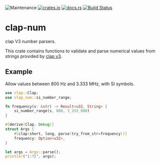 ![Maintenance](https://img.shields.io/badge/maintenance-as--is-yellow.svg)
[![crates.io](https://img.shields.io/crates/v/clap-num.svg)](https://crates.io/crates/clap-num)
[![docs.rs](https://docs.rs/clap-num/badge.svg)](https://docs.rs/clap-num/)
[![Build Status](https://travis-ci.org/newAM/clap-num.svg?branch=master)](https://travis-ci.com/newAM/lclap-num)

# clap-num

clap V3 number parsers.

This crate contains functions to validate and parse numerical values from
strings provided by [clap v3].

## Example

Allow values between 800 Hz and 3.333 MHz, with SI symbols.

```rust
use clap::Clap;
use clap_num::si_number_range;

fn frequency(s: &str) -> Result<u32, String> {
    si_number_range(s, 800, 3_333_000)
}

#[derive(Clap, Debug)]
struct Args {
    #[clap(short, long, parse(try_from_str=frequency))]
    frequency: Option<u32>,
}

let args = Args::parse();
println!("{:?}", args);
```

[clap v3]: https://github.com/clap-rs/clap
